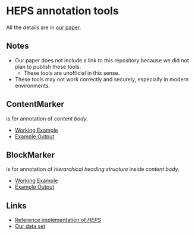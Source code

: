 # HEPS annotation tools

All the details are in [our paper](http://www.vldb.org/pvldb/vol8/p1606-manabe.pdf).

## Notes

* Our paper does not include a link to this repository because we did not plan to publish these tools.
  * These tools are unofficial in this sense.
* These tools may not work correctly and securely, especially in modern environments.


## ContentMarker

is for annotation of *content body*.

* [Working Example](https://tmanabe.github.io/HEPS-annotation-tools/ContentMarker.html?url=https://tmanabe.github.io/&name=ContentMarker-example-output.json)
* [Example Output](https://tmanabe.github.io/HEPS-annotation-tools/ContentMarker-example-output.json)

## BlockMarker

is for annotation of *hierarchical heading structure* inside *content body*.

* [Working Example](https://tmanabe.github.io/HEPS-annotation-tools/BlockMarker.html?url=https://tmanabe.github.io/&x=/html/body/./descendant-or-self::node()[12+<=+position()][position()+<=+788]&name=BlockMarker-example-output.json)
* [Example Output](https://tmanabe.github.io/HEPS-annotation-tools/BlockMarker-example-output.json)

## Links

* [Reference implementation of *HEPS*](https://github.com/tmanabe/HEPS)
* [Our data set](https://github.com/tmanabe/HEPS-data-set)

